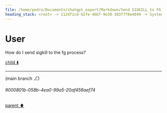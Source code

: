 ```yaml
---
file: /home/pedro/Documents/chatgpt_export/Markdown/Send SIGKILL to FG Process.md
heading_stack: <root> -> 112df2cd-b2fe-46bf-9e30-383f7f8e4049 -> System -> 386e7010-f16e-4339-907d-8d9a3a5d53db -> System -> aaa212f3-f065-4575-8cf1-d234fce6838f -> User
---
```

# User

How do I send sigkill to the fg process?

[child ⬇️](#9000801b-058b-4ea0-99a5-20af456aef74)

---

(main branch ⎇)
###### 9000801b-058b-4ea0-99a5-20af456aef74
[parent ⬆️](#aaa212f3-f065-4575-8cf1-d234fce6838f)

